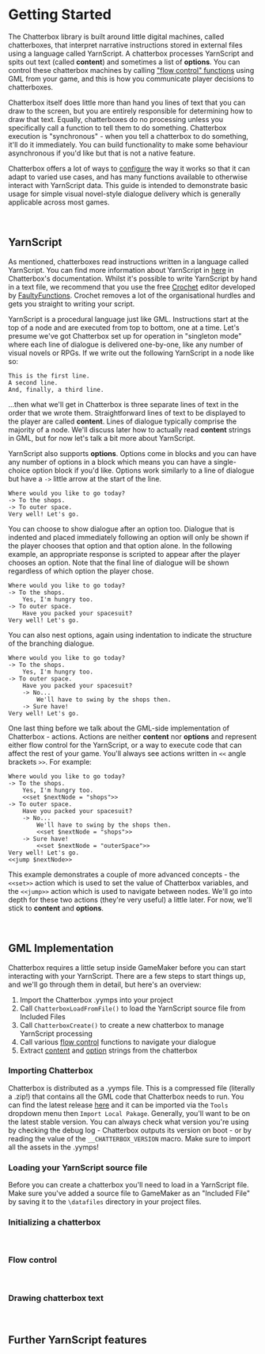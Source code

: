 # Getting Started

The Chatterbox library is built around little digital machines, called chatterboxes, that interpret narrative instructions stored in external files using a language called YarnScript. A chatterbox processes YarnScript and spits out text (called **content**) and sometimes a list of **options**. You can control these chatterbox machines by calling ["flow control" functions](reference-flow) using GML from your game, and this is how you communicate player decisions to chatterboxes.

Chatterbox itself does little more than hand you lines of text that you can draw to the screen, but you are entirely responsible for determining how to draw that text. Equally, chatterboxes do no processing unless you specifically call a function to tell them to do something. Chatterbox execution is "synchronous" - when you tell a chatterbox to do something, it'll do it immediately. You can build functionality to make some behaviour asynchronous if you'd like but that is not a native feature.

Chatterbox offers a lot of ways to [configure](reference-configuration) the way it works so that it can adapt to varied use cases, and has many functions available to otherwise interact with YarnScript data. This guide is intended to demonstrate basic usage for simple visual novel-style dialogue delivery which is generally applicable across most games.

&nbsp;

## YarnScript

As mentioned, chatterboxes read instructions written in a language called YarnScript. You can find more information about YarnScript in [here](concept-yarn-script) in Chatterbox's documentation. Whilst it's possible to write YarnScript by hand in a text file, we recommend that you use the free [Crochet](https://github.com/FaultyFunctions/Crochet) editor developed by [FaultyFunctions](https://twitter.com/faultyfunctions/). Crochet removes a lot of the organisational hurdles and gets you straight to writing your script.

YarnScript is a procedural language just like GML. Instructions start at the top of a node and are executed from top to bottom, one at a time. Let's presume we've got Chatterbox set up for operation in "singleton mode" where each line of dialogue is delivered one-by-one, like any number of visual novels or RPGs. If we write out the following YarnScript in a node like so:

```yarn
This is the first line.
A second line.
And, finally, a third line.
```

...then what we'll get in Chatterbox is three separate lines of text in the order that we wrote them. Straightforward lines of text to be displayed to the player are called **content**. Lines of dialogue typically comprise the majority of a node. We'll discuss later how to actually read **content** strings in GML, but for now let's talk a bit more about YarnScript.

YarnScript also supports **options**. Options come in blocks and you can have any number of options in a block which means you can have a single-choice option block if you'd like. Options work similarly to a line of dialogue but have a `->` little arrow at the start of the line.

```yarn
Where would you like to go today?
-> To the shops.
-> To outer space.
Very well! Let's go.
```

You can choose to show dialogue after an option too. Dialogue that is indented and placed immediately following an option will only be shown if the player chooses that option and that option alone. In the following example, an appropriate response is scripted to appear after the player chooses an option. Note that the final line of dialogue will be shown regardless of which option the player chose.

```yarn
Where would you like to go today?
-> To the shops.
    Yes, I'm hungry too.
-> To outer space.
    Have you packed your spacesuit?
Very well! Let's go.
```

You can also nest options, again using indentation to indicate the structure of the branching dialogue.

```yarn
Where would you like to go today?
-> To the shops.
    Yes, I'm hungry too.
-> To outer space.
    Have you packed your spacesuit?
	-> No...
	    We'll have to swing by the shops then.
	-> Sure have!
Very well! Let's go.
```

One last thing before we talk about the GML-side implementation of Chatterbox - actions. Actions are neither **content** nor **options** and represent either flow control for the YarnScript, or a way to execute code that can affect the rest of your game. You'll always see actions written in `<<` angle brackets `>>`. For example:

```yarn
Where would you like to go today?
-> To the shops.
    Yes, I'm hungry too.
	<<set $nextNode = "shops">>
-> To outer space.
    Have you packed your spacesuit?
	-> No...
	    We'll have to swing by the shops then.
		<<set $nextNode = "shops">>
	-> Sure have!
	    <<set $nextNode = "outerSpace">>
Very well! Let's go.
<<jump $nextNode>>
```

This example demonstrates a couple of more advanced concepts - the `<<set>>` action which is used to set the value of Chatterbox variables, and the `<<jump>>` action which is used to navigate between nodes. We'll go into depth for these two actions (they're very useful) a little later. For now, we'll stick to **content** and **options**.

&nbsp;

## GML Implementation

Chatterbox requires a little setup inside GameMaker before you can start interacting with your YarnScript. There are a few steps to start things up, and we'll go through them in detail, but here's an overview:

1. Import the Chatterbox .yymps into your project
2. Call `ChatterboxLoadFromFile()` to load the YarnScript source file from Included Files
3. Call `ChatterboxCreate()` to create a new chatterbox to manage YarnScript processing
4. Call various [flow control](reference-flow) functions to navigate your dialogue
5. Extract [content](reference-content-getters) and [option](reference-option-getters) strings from the chatterbox

### Importing Chatterbox

Chatterbox is distributed as a .yymps file. This is a compressed file (literally a .zip!) that contains all the GML code that Chatterbox needs to run. You can find the latest release [here](https://github.com/JujuAdams/Chatterbox/releases) and it can be imported via the `Tools` dropdown menu then `Import Local Pakage`. Generally, you'll want to be on the latest stable version. You can always check what version you're using by checking the debug log - Chatterbox outputs its version on boot - or by reading the value of the `__CHATTERBOX_VERSION` macro. Make sure to import all the assets in the .yymps!

### Loading your YarnScript source file

Before you can create a chatterbox you'll need to load in a YarnScript file. Make sure you've added a source file to GameMaker as an "Included File" by saving it to the `\datafiles` directory in your project files.

### Initializing a chatterbox

&nbsp;

### Flow control

&nbsp;

### Drawing chatterbox text

&nbsp;

## Further YarnScript features